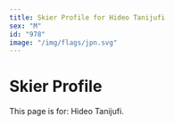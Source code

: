 ```yaml
---
title: Skier Profile for Hideo Tanijufi
sex: "M"
id: "978"
image: "/img/flags/jpn.svg" 
---
```


# Skier Profile

This page is for: Hideo Tanijufi.
    